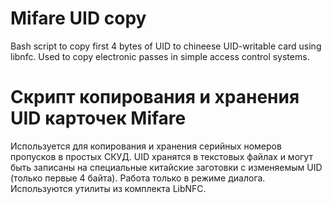 # Mifare UID copy
Bash script to copy first 4 bytes of UID to chineese UID-writable card using libnfc. Used to copy electronic passes in simple access control systems.

# Скрипт копирования и хранения UID карточек Mifare
Используется для копирования и хранения серийных номеров пропусков в простых СКУД. UID хранятся в текстовых файлах и могут быть записаны на специальные китайские заготовки с изменяемым UID (только первые 4 байта). Работа только в режиме диалога. Используются утилиты из комплекта LibNFC.
